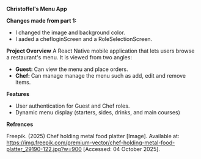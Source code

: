 <strong> Christoffel's Menu App</strong>

<strong>Changes made from part 1:</strong> 
<ul>
  <li>I changed the image and background color.</li>
  <li>I aaded a chefloginScreen and a RoleSelectionScreen.</li>
</ul>

<strong>Project Overview</strong>
A React Native mobile application that lets users browse a restaurant's menu.  It is viewed from two angles:
<ul>
  <li><strong>Guest: </strong> Can view the menu and place orders.</li>
  <li><strong>Chef: </strong> Can manage manage the menu such as add, edit and remove items.</li>
</ul>

<strong>Features</strong>

<ul>
  <li>User authentication for Guest and Chef roles.</li>
  <li>Dynamic menu display (starters, sides, drinks, and main courses)</li>
</ul>
<strong>Refrences</strong>

Freepik. (2025) Chef holding metal food platter [Image]. Available at: https://img.freepik.com/premium-vector/chef-holding-metal-food-platter_29190-122.jpg?w=900 [Accessed: 04 October 2025].

